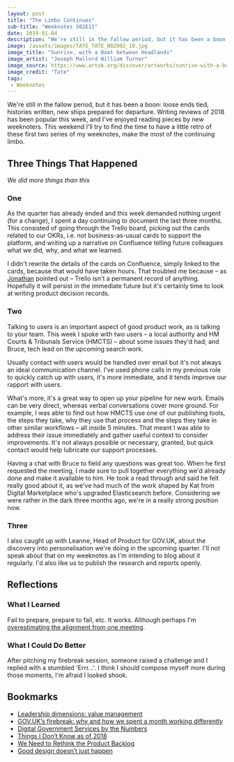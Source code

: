 ```yaml
---
layout: post
title: "The Limbo Continues"
sub-title: "Weeknotes S02E11"
date: 2019-01-04
description: "We're still in the fallow period, but it has been a boon: loose ends tied, histories written, new ships prepared for departure."
image: /assets/images/TATE_TATE_N02002_10.jpg
image_title: "Sunrise, with a Boat between Headlands"
image_artist: "Joseph Mallord William Turner"
image_source: https://www.artuk.org/discover/artworks/sunrise-with-a-boat-between-headlands-202388
image_credit: "Tate"
tags:
 - Weeknotes
---
```


We're still in the fallow period, but it has been a boon: loose ends tied, histories written, new ships prepared for departure. Writing reviews of 2018 has been popular this week, and I've enjoyed reading pieces by new weeknoters. This weekend I'll try to find the time to have a little retro of these first two series of my weeknotes, make the most of the continuing limbo.

## Three Things That Happened

*We did more things than this*

### One

As the quarter has already ended and this week demanded nothing urgent (for a change), I spent a day continuing to document the last three months. This consisted of going through the Trello board, picking out the cards related to our OKRs, i.e. not business-as-usual cards to support the platform, and writing up a narrative on Confluence telling future colleagues what we did, why, and what we learned.

I didn't rewrite the details of the cards on Confluence, simply linked to the cards, because that would have taken hours. That troubled me because – as [Jonathan](https://twitter.com/jonodrew) pointed out – Trello isn't a permanent record of anything. Hopefully it will persist in the immediate future but it's certainly time to look at writing product decision records.

### Two

Talking to users is an important aspect of good product work, as is talking to your team. This week I spoke with two users – a local authority and HM Courts & Tribunals Service (HMCTS) – about some issues they'd had; and Bruce, tech lead on the upcoming search work.

Usually contact with users would be handled over email but it's not always an ideal communication channel. I've used phone calls in my previous role to quickly catch up with users, it's more immediate, and it tends improve our rapport with users.

What's more, it's a great way to open up your pipeline for new work. Emails can be very direct, whereas verbal conversations cover more ground. For example, I was able to find out how HMCTS use one of our publishing tools, the steps they take, why they use that process and the steps they take in other similar workflows – all inside 5 minutes. That meant I was able to address their issue immediately and gather useful context to consider improvements. It's not always possible or necessary, granted, but quick contact would help lubricate our support processes.

Having a chat with Bruce to field any questions was great too. When he first requested the meeting, I made sure to pull together everything we'd already done and make it available to him. He took a read through and said he felt really good about it, as we've had much of the work shaped by Kat from Digital Marketplace who's upgraded Elasticsearch before. Considering we were rather in the dark three months ago, we're in a really strong position now.

### Three

I also caught up with Leanne, Head of Product for GOV.UK, about the discovery into personalisation we're doing in the upcoming quarter. I'll not speak about that on my weeknotes as I'm intending to blog about it regularly. I'd also like us to publish the research and reports openly.

## Reflections

### What I Learned

Fail to prepare, prepare to fail, etc. It works. Although perhaps I'm [overestimating the alignment from one meeting](https://hackernoon.com/10-product-development-traps-2de02bc358bd).

### What I Could Do Better

After pitching my firebreak session, someone raised a challenge and I replied with a stumbled 'Errr...'. I think I should compose myself more during those moments, I'm afraid I looked shook.

## Bookmarks

- [Leadership dimensions: value management](https://scottcolfer.com/2018/03/02/value-context.html)
- [GOV.UK’s firebreak: why and how we spent a month working differently](https://insidegovuk.blog.gov.uk/2015/02/06/gov-uks-firebreak-why-and-how-we-spent-a-month-working-differently/)
- [Digital Government Services by the Numbers](https://www.bcg.com/publications/2017/government-digital-services-by-numbers.aspx)
- [Things I Don’t Know as of 2018](https://overreacted.io/things-i-dont-know-as-of-2018/)
- [We Need to Rethink the Product Backlog](https://www.receptive.io/blog/2018/12/14/we-need-to-rethink-the-product-backlog.html)
- [Good design doesn’t just happen](https://medium.com/@loft27design/good-design-doesnt-just-happen-7602358096e5)
